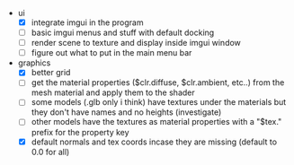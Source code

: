 - ui
    - [x] integrate imgui in the program
    - [ ] basic imgui menus and stuff with default docking
    - [ ] render scene to texture and display inside imgui window
    - [ ] figure out what to put in the main menu bar

- graphics
    - [x] better grid
    - [ ] get the material properties ($clr.diffuse, $clr.ambient, etc..) from the mesh material and apply them to the shader
    - [ ] some models (.glb only i think) have textures under the materials but they don't have names and no heights (investigate)
    - [ ] other models have the textures as material properties with a "$tex." prefix for the property key
    - [x] default normals and tex coords incase they are missing (default to 0.0 for all)
